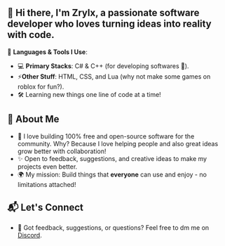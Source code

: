 
## 👋 Hi there, I'm **Zrylx**, a passionate software developer who loves turning ideas into reality with code.

🎨 **Languages & Tools I Use**:
- 💻 **Primary Stacks**: C# & C++ (for developing softwares 🚀).
- ⚡**Other Stuff**: HTML, CSS, and Lua (why not make some games on roblox for fun?).
- 🛠️ Learning new things one line of code at a time!

## 🌌 **About Me**
- 💖 I love building 100% free and open-source software for the community. Why? Because I love helping people and also great ideas grow better with collaboration!
- ✨ Open to feedback, suggestions, and creative ideas to make my projects even better.
- 🌍 My mission: Build things that **everyone** can use and enjoy - no limitations attached!

## 📬 **Let's Connect**
- 💬 Got feedback, suggestions, or questions? Feel free to dm me on [Discord](https://discord.com/users/666942198214033430).
